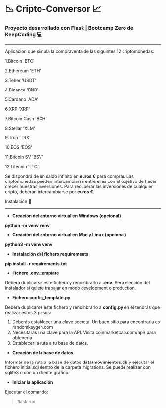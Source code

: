 # :chart_with_downwards_trend:  Cripto-Conversor  :chart_with_upwards_trend:

### Proyecto desarrollado con Flask | Bootcamp Zero de KeepCoding  :computer:
___
Aplicación que simula la compraventa de las siguintes 12 criptomonedas: 


1.Bitcoin 'BTC'

2.Ethereum 'ETH'

3.Teher 'USDT'

4.Binance 'BNB'

5.Cardano 'ADA'

6.XRP 'XRP'

7.Bitcoin Cash 'BCH'

8.Stellar 'XLM'

9.Tron 'TRX'

10.EOS 'EOS'

11.Bitcoin SV 'BSV'

12.Litecoin 'LTC'

Se dispondrá de un saldo infinito en **euros €** para comprar. Las criptomonedas pueden intercambiarse entre ellas con el objetivo de hacer crecer nuestras inversiones. Para recuperar las inversiones de cualquier cripto, deberán intercambiarse por **euros €**.

Instalación :mag_right:
___
* **Creación del entorno virtual en Windows (opcional)**

**python -m venv venv**

* **Creación del entorno virtual en Mac y Linux (opcional)**

**python3 -m venv venv**

* **Instalación del fichero requirements**

**pip install -r requirements.txt**


* **Fichero .env_template**

Deberá duplicarse este fichero y renombrarlo a **.env**. Será elección del instalador si quiere trabajar en modo development o production.

* **Fichero config_template.py**

Deberá duplicarse este fichero y renombrarlo a **config.py** en él tendrás que realizar estos 3 pasos:

1. Deberás establecer una clave secreta. Un buen sitio para encontrarla es randomkeygen.com
2. Necesitarás una clave para la API. Visita coinmarketcap.com/api/ para obtenerla
3. Establecer la ruta a tu base de datos.


* **Creación de la base de datos**

Informar de la ruta a la base de datos **data/movimientos.db** y ejecutar el fichero initial.sql dentro de la carpeta migrations. Se puede realizar con sqlite3 o con un cliente gráfico.

* **Iniciar la aplicación**

Ejecutar el comando: 
> flask run


